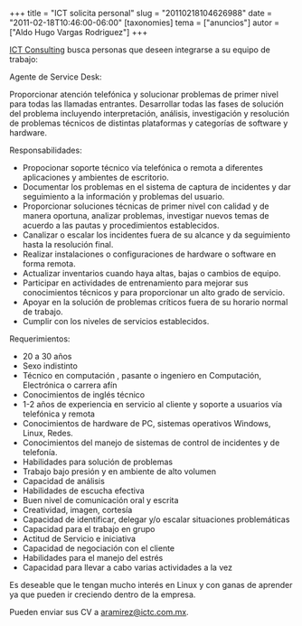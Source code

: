 +++
title = "ICT solicita personal"
slug = "20110218104626988"
date = "2011-02-18T10:46:00-06:00"
[taxonomies]
tema = ["anuncios"]
autor = ["Aldo Hugo Vargas Rodriguez"]
+++

[ICT Consulting](http://www.ictc.com.mx) busca personas que deseen
integrarse a su equipo de trabajo:

Agente de Service Desk:

Proporcionar atención telefónica y solucionar problemas de primer nivel
para todas las llamadas entrantes. Desarrollar todas las fases de
solución del problema incluyendo interpretación, análisis, investigación
y resolución de problemas técnicos de distintas plataformas y categorías
de software y hardware.

<!-- more -->
Responsabilidades:

-   Propocionar soporte técnico vía telefónica o remota a diferentes
    aplicaciones y ambientes de escritorio.
-   Documentar los problemas en el sistema de captura de incidentes y
    dar seguimiento a la información y problemas del usuario.
-   Proporcionar soluciones técnicas de primer nivel con calidad y de
    manera oportuna, analizar problemas, investigar nuevos temas de
    acuerdo a las pautas y procedimientos establecidos.
-   Canalizar o escalar los incidentes fuera de su alcance y da
    seguimiento hasta la resolución final.
-   Realizar instalaciones o configuraciones de hardware o software en
    forma remota.
-   Actualizar inventarios cuando haya altas, bajas o cambios de equipo.
-   Participar en actividades de entrenamiento para mejorar sus
    conocimientos técnicos y para proporcionar un alto grado de
    servicio.
-   Apoyar en la solución de problemas críticos fuera de su horario
    normal de trabajo.
-   Cumplir con los niveles de servicios establecidos.

Requerimientos:

-   20 a 30 años
-   Sexo indistinto
-   Técnico en computación , pasante o ingeniero en Computación,
    Electrónica o carrera afín
-   Conocimientos de inglés técnico
-   1-2 años de experiencia en servicio al cliente y soporte a usuarios
    vía telefónica y remota
-   Conocimientos de hardware de PC, sistemas operativos Windows, Linux,
    Redes.
-   Conocimientos del manejo de sistemas de control de incidentes y de
    telefonía.
-   Habilidades para solución de problemas
-   Trabajo bajo presión y en ambiente de alto volumen
-   Capacidad de análisis
-   Habilidades de escucha efectiva
-   Buen nivel de comunicación oral y escrita
-   Creatividad, imagen, cortesía
-   Capacidad de identificar, delegar y/o escalar situaciones
    problemáticas
-   Capacidad para el trabajo en grupo
-   Actitud de Servicio e iniciativa
-   Capacidad de negociación con el cliente
-   Habilidades para el manejo del estrés
-   Capacidad para llevar a cabo varias actividades a la vez


Es deseable que le tengan mucho interés en Linux y con ganas de aprender
ya que pueden ir creciendo dentro de la empresa.

Pueden enviar sus CV a aramirez@ictc.com.mx.

